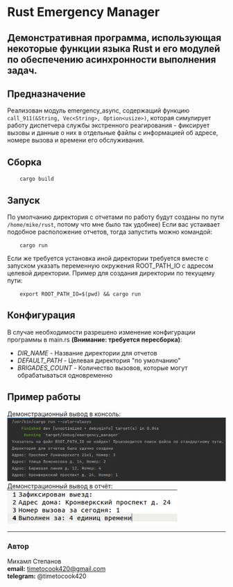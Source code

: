 # Rust Emergency Manager
Демонстративная программа, использующая некоторые функции языка Rust 
и его модулей по обеспечению асинхронности выполнения задач.
---

## Предназначение
Реализован модуль emergency_async, содержащий функцию 
`сall_911(&String, Vec<String>, Option<usize>)`, которая симулирует работу
диспетчера службы экстренного реагирования - фиксирует вызовы и
данные о них в отдельные файлы с информацией об адресе, номере вызова и времени его обслуживания.

## Сборка
```shell
    cargo build
```

## Запуск
По умолчанию директория с отчетами по работу будут созданы
по пути `/home/mike/rust`, потому что мне было так удобнее)
Если вас устаивает подобное расположение отчетов, тогда запустить
можно командой:
```shell
    cargo run
```
Если же требуется установка иной директории требуется вместе с запуском
указать переменную окружения ROOT_PATH_IO с адресом целевой директории.
Пример для создания директории по текущему пути:
```shell
    export ROOT_PATH_IO=$(pwd) && cargo run
```

## Конфигурация
В случае необходимости разрешено изменение конфигурации программы в main.rs
**(Внимание: требуется пересборка)**:
+ *DIR_NAME* - Название директории для отчетов
+ *DEFAULT_PATH* - Целевая директория "по умолчанию"
+ *BRIGADES_COUNT* - Количество вызовов, которые могут обрабатываться одновременно

## Пример работы
Демонстрационный вывод в консоль:
![скриншот](media/example_shell.png)
Демонстрационный вывод в отчёт:
![скриншот](media/example_file.png)

---
### Автор
Михамл Степанов\
**email:** timetocook420@gmail.com\
**telegram:** @timetocook420


